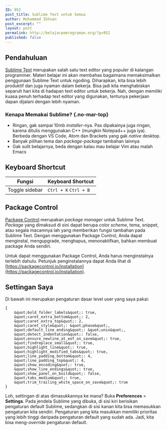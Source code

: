 ```yaml
---
ID: 952
post_title: Sublime Text untuk Semua
author: Muhammad Ikhsan
post_excerpt: ""
layout: post
permalink: http://belajarpemrograman.org/?p=952
published: false
---
```

## Pendahuluan

[Sublime Text](https://www.sublimetext.com/) merupakan salah satu text editor yang populer di kalangan programmer. Materi belajar ini akan membahas bagaimana memaksimalkan penggunaan Sublime Text untuk ngoding. Diharapkan, kita bisa lebih produktif dan juga nyaman dalam bekerja. Bisa jadi kita menghabiskan separuh hari kita di hadapan text editor untuk bekerja. Nah, dengan memiliki kuasa penuh terhadap text editor yang digunakan, tentunya pekerjaan dapan dijalani dengan lebih nyaman.

### Kenapa Memakai Sublime? {.no-mar-top}

- Ringan, gak sampai 10mb *installer*-nya. Pas dipakainya juga ringan, karena ditulis menggunakan C++ (mungkin Notepad++ juga iya). Berbeda dengan VS Code, Atom dan Brackets yang gak *native* desktop.
- Banyak pilihan tema dan *package-package* tambahan lainnya
- Gak sulit belajarnya, beda dengan kalau mau belajar Vim atau malah Emacs

## Keyboard Shortcut

| Fungsi                                       | Keyboard Shortcut
| -------------------------------------------- | ---------------------
| Toggle sidebar                               | `Ctrl + K` `Ctrl + B`

## Package Control

[Package Control](https://packagecontrol.io/) merupakan *package manager* untuk Sublime Text. *Package* yang dimaksud di sini dapat berupa *color scheme*, tema, snippet, atau segala macamnya lah yang memberikan fungsi tambahan pada Sublime Text. Dengan menggunakan Package Control, Anda dapat menginstal, mengupgrade, menghapus, menonaktifkan, bahkan membuat package Anda sendiri.

Untuk dapat menggunakan Package Control, Anda harus menginstalnya terlebih dahulu. Petunjuk penginstalannya dapat Anda lihat di [https://packagecontrol.io/installation](https://packagecontrol.io/installation).

## Settingan Saya

Di bawah ini merupakan pengaturan dasar level user yang saya pakai:

~~~~~~~~~~~~~~~~~~~~~~~~~~~~~~~~~~~~~~~~~~~~~~~~~~~~~~~~~~~~~~~~~~~~~~~~~~ {.language-json .line-numbers}
{
	&quot;bold_folder_labels&quot;: true,
	&quot;caret_extra_bottom&quot;: 2,
	&quot;caret_extra_top&quot;: 2,
	&quot;caret_style&quot;: &quot;phase&quot;,
	&quot;default_line_ending&quot;: &quot;unix&quot;,
	&quot;detect_indentation&quot;: false,
	&quot;ensure_newline_at_eof_on_save&quot;: true,
	&quot;findreplace_small&quot;: true,
	&quot;highlight_line&quot;: true,
	&quot;highlight_modified_tabs&quot;: true,
	&quot;line_padding_bottom&quot;: 4,
	&quot;line_padding_top&quot;: 4,
	&quot;show_encoding&quot;: true,
	&quot;show_line_endings&quot;: true,
	&quot;show_panel_on_build&quot;: false,
	&quot;tabs_medium&quot;: true,
	&quot;trim_trailing_white_space_on_save&quot;: true
}
~~~~~~~~~~~~~~~~~~~~~~~~~~~~~~~~~~~~~~~~~~~~~~~~~~~~~~~~~~~~~~~~~~~~~~~~~~

Loh, settingan di atas dimasukkannya ke mana? Buka **Preferences** > **Settings**. Pada jendela Sublime yang dibuka, di sisi kiri berisikan pengaturan default Sublime, sedangkan di sisi kanan kita bisa memasukkan pengaturan kita sendiri. Pengaturan yang kita masukkan memiliki prioritas yang lebih tinggi daripada pengaturan default yang sudah ada. Jadi, kita bisa meng-*override* pengaturan default.